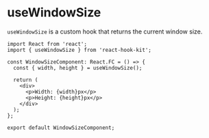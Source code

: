 # useWindowSize

`useWindowSize` is a custom hook that returns the current window size.

```tsx
import React from 'react';
import { useWindowSize } from 'react-hook-kit';

const WindowSizeComponent: React.FC = () => {
  const { width, height } = useWindowSize();

  return (
    <div>
      <p>Width: {width}px</p>
      <p>Height: {height}px</p>
    </div>
  );
};

export default WindowSizeComponent;
```

